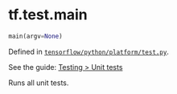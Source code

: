 <div itemscope itemtype="http://developers.google.com/ReferenceObject">
<meta itemprop="name" content="tf.test.main" />
</div>

# tf.test.main

``` python
main(argv=None)
```



Defined in [`tensorflow/python/platform/test.py`](https://www.tensorflow.org/code/tensorflow/python/platform/test.py).

See the guide: [Testing > Unit tests](../../../../api_guides/python/test.md#Unit_tests)

Runs all unit tests.